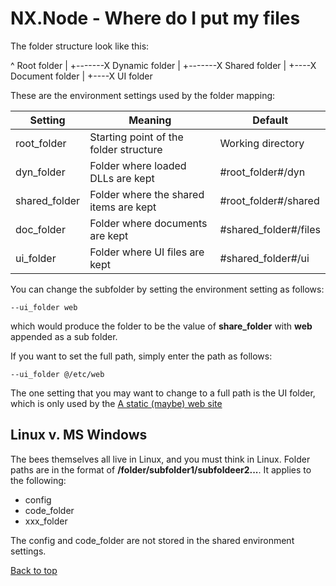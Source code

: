 # NX.Node - Where do I put my files

The folder structure look like this:

   ^				Root folder
   |
   +-------X		Dynamic folder
   |
   +-------X		Shared folder
		   |
		   +----X	Document folder
		   |
		   +----X	UI folder


These are the environment settings used by the folder mapping:

Setting|Meaning|Default
-------|-------|-------
root_folder|Starting point of the folder structure|Working directory
dyn_folder|Folder where loaded DLLs are kept|#root_folder#/dyn
shared_folder|Folder where the shared items are kept|#root_folder#/shared
doc_folder|Folder where documents are kept|#shared_folder#/files
ui_folder|Folder where UI files are kept|#shared_folder#/ui

You can change the subfolder by setting the environment setting as follows:
```
--ui_folder web
```
which would produce the folder to be the value of **share_folder** with **web** appended
as a sub folder.

If you want to set the full path, simply enter the path as follows:
```
--ui_folder @/etc/web
```

The one setting that you may want to change to a full path is the UI folder, which
is only used by the [A static (maybe) web site](README_STATIC.md)

## Linux v. MS Windows

The bees themselves all live in Linux, and you must think in Linux.  Folder paths
are in the format of **/folder/subfolder1/subfoldeer2...**.  It applies to the following:

* config
* code_folder
* xxx_folder

The config and code_folder are not stored in the shared environment settings.

[Back to top](../README.md)